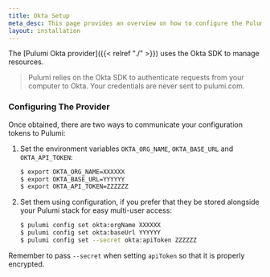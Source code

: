 ```yaml
---
title: Okta Setup
meta_desc: This page provides an overview on how to configure the Pulumi Okta Provider.
layout: installation
---
```


The [Pulumi Okta provider]({{< relref "./" >}}) uses the Okta SDK to manage resources.

> Pulumi relies on the Okta SDK to authenticate requests from your computer to Okta. Your credentials are never sent
> to pulumi.com.

### Configuring The Provider

Once obtained, there are two ways to communicate your configuration tokens to Pulumi:

1. Set the environment variables `OKTA_ORG_NAME`, `OKTA_BASE_URL` and `OKTA_API_TOKEN`:

    ```bash
    $ export OKTA_ORG_NAME=XXXXXX
    $ export OKTA_BASE_URL=YYYYYY
    $ export OKTA_API_TOKEN=ZZZZZZ
    ```

2. Set them using configuration, if you prefer that they be stored alongside your Pulumi stack for easy multi-user access:

    ```bash
    $ pulumi config set okta:orgName XXXXXX
    $ pulumi config set okta:baseUrl YYYYYY
    $ pulumi config set --secret okta:apiToken ZZZZZZ
    ```

Remember to pass `--secret` when setting `apiToken` so that it is properly encrypted.
